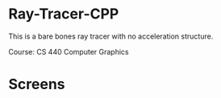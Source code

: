 # Ray-Tracer-CPP
This is a bare bones ray tracer with no acceleration structure.

Course: CS 440 Computer Graphics

# Screens
